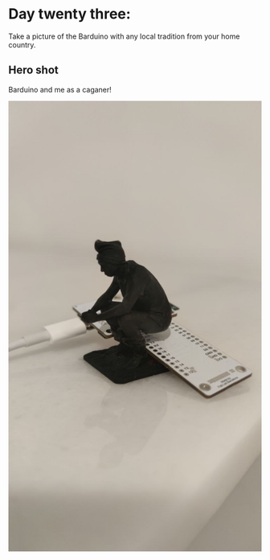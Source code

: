 # Day twenty three:

Take a picture of the Barduino with any local tradition from your home country. 


## Hero shot

Barduino and me as a caganer!

![Day19](../../images/Day23.jpeg)
    